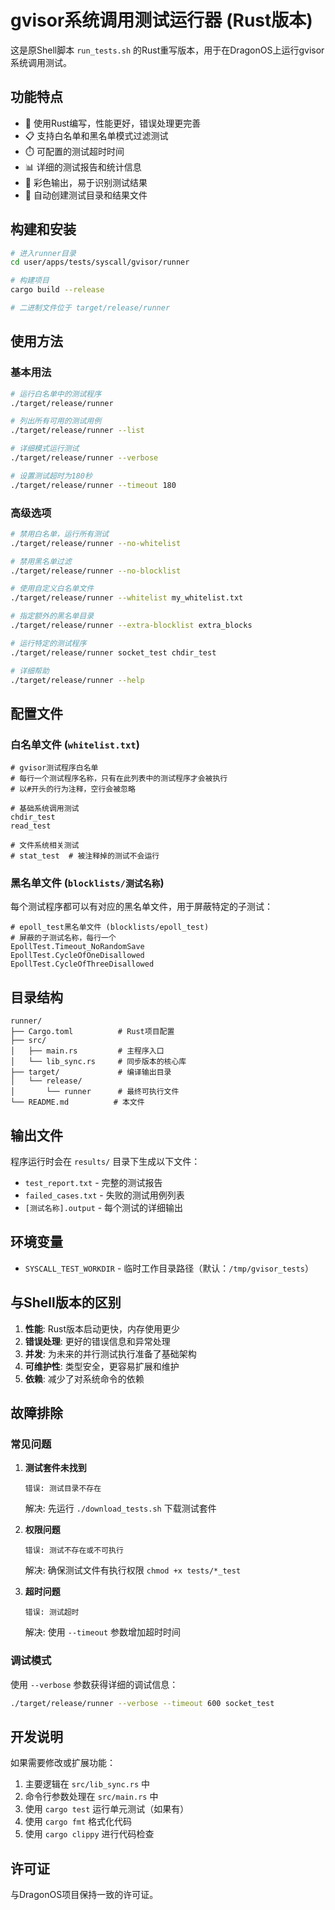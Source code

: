 # gvisor系统调用测试运行器 (Rust版本)

这是原Shell脚本 `run_tests.sh` 的Rust重写版本，用于在DragonOS上运行gvisor系统调用测试。

## 功能特点

- 🚀 使用Rust编写，性能更好，错误处理更完善
- 📋 支持白名单和黑名单模式过滤测试
- ⏱️ 可配置的测试超时时间
- 📊 详细的测试报告和统计信息
- 🎨 彩色输出，易于识别测试结果
- 📁 自动创建测试目录和结果文件

## 构建和安装

```bash
# 进入runner目录
cd user/apps/tests/syscall/gvisor/runner

# 构建项目
cargo build --release

# 二进制文件位于 target/release/runner
```

## 使用方法

### 基本用法

```bash
# 运行白名单中的测试程序
./target/release/runner

# 列出所有可用的测试用例
./target/release/runner --list

# 详细模式运行测试
./target/release/runner --verbose

# 设置测试超时为180秒
./target/release/runner --timeout 180
```

### 高级选项

```bash
# 禁用白名单，运行所有测试
./target/release/runner --no-whitelist

# 禁用黑名单过滤
./target/release/runner --no-blocklist

# 使用自定义白名单文件
./target/release/runner --whitelist my_whitelist.txt

# 指定额外的黑名单目录
./target/release/runner --extra-blocklist extra_blocks

# 运行特定的测试程序
./target/release/runner socket_test chdir_test

# 详细帮助
./target/release/runner --help
```

## 配置文件

### 白名单文件 (`whitelist.txt`)

```text
# gvisor测试程序白名单
# 每行一个测试程序名称，只有在此列表中的测试程序才会被执行
# 以#开头的行为注释，空行会被忽略

# 基础系统调用测试
chdir_test
read_test

# 文件系统相关测试  
# stat_test  # 被注释掉的测试不会运行
```

### 黑名单文件 (`blocklists/测试名称`)

每个测试程序都可以有对应的黑名单文件，用于屏蔽特定的子测试：

```text
# epoll_test黑名单文件 (blocklists/epoll_test)
# 屏蔽的子测试名称，每行一个
EpollTest.Timeout_NoRandomSave  
EpollTest.CycleOfOneDisallowed
EpollTest.CycleOfThreeDisallowed
```

## 目录结构

```
runner/
├── Cargo.toml          # Rust项目配置
├── src/
│   ├── main.rs         # 主程序入口
│   └── lib_sync.rs     # 同步版本的核心库
├── target/             # 编译输出目录
│   └── release/
│       └── runner      # 最终可执行文件
└── README.md          # 本文件
```

## 输出文件

程序运行时会在 `results/` 目录下生成以下文件：

- `test_report.txt` - 完整的测试报告
- `failed_cases.txt` - 失败的测试用例列表  
- `[测试名称].output` - 每个测试的详细输出

## 环境变量

- `SYSCALL_TEST_WORKDIR` - 临时工作目录路径（默认：`/tmp/gvisor_tests`）

## 与Shell版本的区别

1. **性能**: Rust版本启动更快，内存使用更少
2. **错误处理**: 更好的错误信息和异常处理
3. **并发**: 为未来的并行测试执行准备了基础架构
4. **可维护性**: 类型安全，更容易扩展和维护
5. **依赖**: 减少了对系统命令的依赖

## 故障排除

### 常见问题

1. **测试套件未找到**
   ```
   错误: 测试目录不存在
   ```
   解决: 先运行 `./download_tests.sh` 下载测试套件

2. **权限问题**
   ```
   错误: 测试不存在或不可执行
   ```
   解决: 确保测试文件有执行权限 `chmod +x tests/*_test`

3. **超时问题**
   ```
   错误: 测试超时
   ```
   解决: 使用 `--timeout` 参数增加超时时间

### 调试模式

使用 `--verbose` 参数获得详细的调试信息：

```bash
./target/release/runner --verbose --timeout 600 socket_test
```

## 开发说明

如果需要修改或扩展功能：

1. 主要逻辑在 `src/lib_sync.rs` 中
2. 命令行参数处理在 `src/main.rs` 中
3. 使用 `cargo test` 运行单元测试（如果有）
4. 使用 `cargo fmt` 格式化代码
5. 使用 `cargo clippy` 进行代码检查

## 许可证

与DragonOS项目保持一致的许可证。